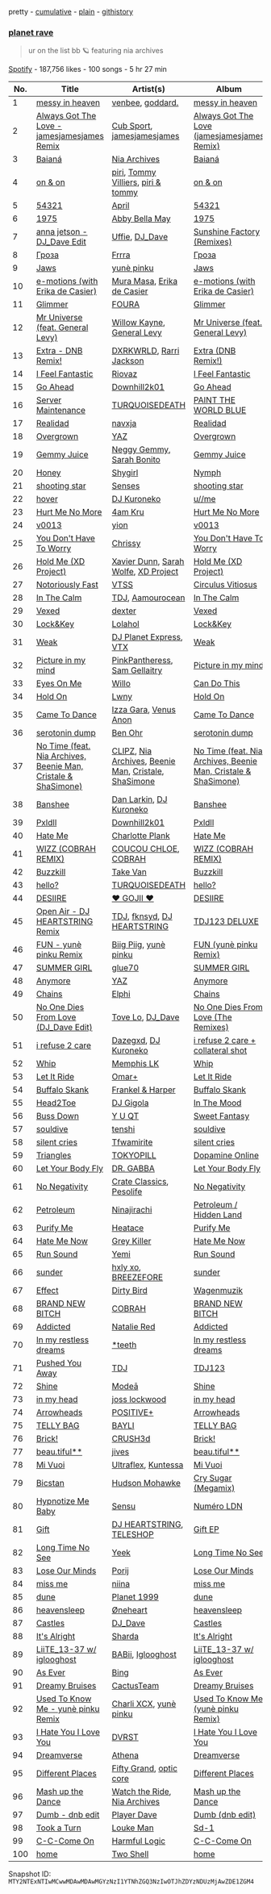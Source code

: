 pretty - [cumulative](/playlists/cumulative/37i9dQZF1DWW1XLSH8Oafp.md) - [plain](/playlists/plain/37i9dQZF1DWW1XLSH8Oafp) - [githistory](https://github.githistory.xyz/mackorone/spotify-playlist-archive/blob/main/playlists/plain/37i9dQZF1DWW1XLSH8Oafp)

### [planet rave](https://open.spotify.com/playlist/37i9dQZF1DWW1XLSH8Oafp)

> ur on the list bb 🪐 featuring nia archives

[Spotify](https://open.spotify.com/user/spotify) - 187,756 likes - 100 songs - 5 hr 27 min

| No. | Title | Artist(s) | Album | Length |
|---|---|---|---|---|
| 1 | [messy in heaven](https://open.spotify.com/track/5RobAV5ROH5KARimi7n3cO) | [venbee](https://open.spotify.com/artist/4UWWa5dKgTLAx8mv6Ju6X1), [goddard.](https://open.spotify.com/artist/3yDDYheQFqfhKZXdjFQuuP) | [messy in heaven](https://open.spotify.com/album/0a9uNlopPXGg37OC20qDk6) | 2:50 |
| 2 | [Always Got The Love \- jamesjamesjames Remix](https://open.spotify.com/track/3Tfu5sRgNUEYeTzfKKKZmR) | [Cub Sport](https://open.spotify.com/artist/6vqMDhoigg5btfdPsPTVFt), [jamesjamesjames](https://open.spotify.com/artist/0DqR5aQYPz1s2M3YbycLMJ) | [Always Got The Love \(jamesjamesjames Remix\)](https://open.spotify.com/album/6w4OvArsQ2zozG168lmxOe) | 4:04 |
| 3 | [Baianá](https://open.spotify.com/track/7B0gxo0jQCy5Lk93RIODAC) | [Nia Archives](https://open.spotify.com/artist/7BMR0fwtEvzGtK4rNGdoiQ) | [Baianá](https://open.spotify.com/album/4fnmyznELge41MnyNpUp78) | 2:32 |
| 4 | [on & on](https://open.spotify.com/track/2fmtrXfvbN8xkHwE0zgTTc) | [piri](https://open.spotify.com/artist/4DpmPt7gfAAq7WEx0E1X8s), [Tommy Villiers](https://open.spotify.com/artist/4M4KGWKy7pSQ5HaJNCutBN), [piri & tommy](https://open.spotify.com/artist/2U6J9Q89i1TNhesKreFD65) | [on & on](https://open.spotify.com/album/7w7KTRXTqdtVASfvZpWIfH) | 2:15 |
| 5 | [54321](https://open.spotify.com/track/6Vn5hk8NQIkzGsdkx5nF4q) | [April](https://open.spotify.com/artist/4szhr7vkREIJ7DlW49pF5d) | [54321](https://open.spotify.com/album/0r6Ygz79VaCJ4BXrtPZH8z) | 2:20 |
| 6 | [1975](https://open.spotify.com/track/12HJOH8NQ1l7U6eRJ8LKj5) | [Abby Bella May](https://open.spotify.com/artist/7wMih0kHtN3mLG2I93WXH8) | [1975](https://open.spotify.com/album/5aQcSUI8hRBpMuaNbmZy5B) | 2:44 |
| 7 | [anna jetson \- DJ\_Dave Edit](https://open.spotify.com/track/6qPAi7Ozo4MpVdm9Q4KPF3) | [Uffie](https://open.spotify.com/artist/2s6lxOYvvCvzpHtd3VyuMj), [DJ\_Dave](https://open.spotify.com/artist/78ZgfyDjF59qBIWrGHRdme) | [Sunshine Factory \(Remixes\)](https://open.spotify.com/album/3itJjuakoKh9vUynd8N0Iv) | 3:00 |
| 8 | [Гроза](https://open.spotify.com/track/68LPsox6pvEA9X8gN0lZ57) | [Frrra](https://open.spotify.com/artist/7nDfllqA1bFjDfAGLTisak) | [Гроза](https://open.spotify.com/album/4syI5ABUZEdaDswxsfJFoA) | 4:24 |
| 9 | [Jaws](https://open.spotify.com/track/17TCTYGxieVPS1TBTUdQkc) | [yunè pinku](https://open.spotify.com/artist/2sY4BbYrbvNVgsNzo6HddD) | [Jaws](https://open.spotify.com/album/0rdaz3LaQsaibiVA6iGtkn) | 3:20 |
| 10 | [e\-motions \(with Erika de Casier\)](https://open.spotify.com/track/5g1IxCinEawQcerAMrs2tU) | [Mura Masa](https://open.spotify.com/artist/5Q81rlcTFh3k6DQJXPdsot), [Erika de Casier](https://open.spotify.com/artist/1nIJEqPyIj5qutlgWNmQB0) | [e\-motions \(with Erika de Casier\)](https://open.spotify.com/album/3FZ6xoRbaZ0BSQvWfQY5He) | 2:48 |
| 11 | [Glimmer](https://open.spotify.com/track/6mbaDSOA05Cy4txRRYuJqL) | [FOURA](https://open.spotify.com/artist/1irJOloDtTVbecTnRt7nk4) | [Glimmer](https://open.spotify.com/album/4UQ7SYtwVP2TzxBbqHKfNz) | 3:16 |
| 12 | [Mr Universe \(feat\. General Levy\)](https://open.spotify.com/track/2Ql8dkIZNyKwUAERBTSKhy) | [Willow Kayne](https://open.spotify.com/artist/7b6l5JehVDc5Wb7L8iPvJN), [General Levy](https://open.spotify.com/artist/2bHgAaZ7qbGbMMXwAQm48I) | [Mr Universe \(feat\. General Levy\)](https://open.spotify.com/album/2UiNHGYxJR1RDDEIiPlQQD) | 2:53 |
| 13 | [Extra \- DNB Remix!](https://open.spotify.com/track/3slMSVMdzzE7cHFyzJ6zy5) | [DXRKWRLD](https://open.spotify.com/artist/0ERMosxQ9h2EVFWxG0LzJ5), [Rarri Jackson](https://open.spotify.com/artist/53HTjUR55iusgWemW2YL4A) | [Extra \(DNB Remix!\)](https://open.spotify.com/album/5GWgDQ5rWmETSD0fzK3Reh) | 2:09 |
| 14 | [I Feel Fantastic](https://open.spotify.com/track/2CMq2UImv0YssAzKb95YBH) | [Riovaz](https://open.spotify.com/artist/1bhZt10yZVCJfp3HaNxJv8) | [I Feel Fantastic](https://open.spotify.com/album/7EK9acXyOaMuemZA2rRqqz) | 2:26 |
| 15 | [Go Ahead](https://open.spotify.com/track/6iA0zMB7nFWf7sEUzIEXlZ) | [Downhill2k01](https://open.spotify.com/artist/0xBBjvYwXtW0k90kDx9JLs) | [Go Ahead](https://open.spotify.com/album/4VIOjgUzMTvsQ8ZhubK2MB) | 3:12 |
| 16 | [Server Maintenance](https://open.spotify.com/track/30jv4DUT16cSH6avUoQQZn) | [TURQUOISEDEATH](https://open.spotify.com/artist/3TEsU8VzLEGC52THfNvh9B) | [PAINT THE WORLD BLUE](https://open.spotify.com/album/2FHGYY5ecHTnZUPS80lood) | 3:49 |
| 17 | [Realidad](https://open.spotify.com/track/3teWLRskw95cFiQv1wOno4) | [navxja](https://open.spotify.com/artist/1H5AZwBOL8ETpshyqPvYQh) | [Realidad](https://open.spotify.com/album/2GolXIvl9Atknn5L2Y35yQ) | 3:23 |
| 18 | [Overgrown](https://open.spotify.com/track/0uciuyNzCb0ZUmTLCx0JOv) | [YAZ](https://open.spotify.com/artist/6VvnLfGL8XDQomLEa91WPk) | [Overgrown](https://open.spotify.com/album/4fBRtt02jOVKhvKyGazEcH) | 2:41 |
| 19 | [Gemmy Juice](https://open.spotify.com/track/3hJzw6QCkopZSh9ptG9Bwz) | [Neggy Gemmy](https://open.spotify.com/artist/3SU7pCbOPCUMboKnxMvHVW), [Sarah Bonito](https://open.spotify.com/artist/154N9q0T7ZUx3svKaObbps) | [Gemmy Juice](https://open.spotify.com/album/5sFFMHWlhiujDMZXzbfwIp) | 1:21 |
| 20 | [Honey](https://open.spotify.com/track/5bZCPryqByxbKAnF2bHons) | [Shygirl](https://open.spotify.com/artist/3M3wTTCDwicRubwMyHyEDy) | [Nymph](https://open.spotify.com/album/3i4ZYO2l14kCTRzw90JmZ4) | 3:40 |
| 21 | [shooting star](https://open.spotify.com/track/6cutZu2pvxF6yTfB9zhuV6) | [Senses](https://open.spotify.com/artist/2soiLmeGhmq9uQ9fqZm3KA) | [shooting star](https://open.spotify.com/album/3hIW6mxTBNcuejh80gkqhI) | 2:18 |
| 22 | [hover](https://open.spotify.com/track/1tJXHqMrfashk5Ur0DY340) | [DJ Kuroneko](https://open.spotify.com/artist/1utT39CwCZruFdvmbvDusl) | [u//me](https://open.spotify.com/album/6NZBxFRzWZFFHO87etHqNe) | 4:07 |
| 23 | [Hurt Me No More](https://open.spotify.com/track/7AmYcfmLVEOm6lYdradkyI) | [4am Kru](https://open.spotify.com/artist/7nrVhzPUJsigF7rt9BL9jQ) | [Hurt Me No More](https://open.spotify.com/album/6xZZzmSFYB1doPnyq1if4w) | 4:39 |
| 24 | [v0013](https://open.spotify.com/track/46guwiCD3lXaB3cjSfRnwy) | [yion](https://open.spotify.com/artist/0SKj35DCAPNfu3KVUBTiVE) | [v0013](https://open.spotify.com/album/310MLqcIAqRpbgKUKukR16) | 2:27 |
| 25 | [You Don't Have To Worry](https://open.spotify.com/track/4GTcv071eE7WLFp7SintLr) | [Chrissy](https://open.spotify.com/artist/04zsBrhqOL2WNQvd5MDupE) | [You Don't Have To Worry](https://open.spotify.com/album/4bzyLLkiDFRy9BePIiFaps) | 4:55 |
| 26 | [Hold Me \(XD Project\)](https://open.spotify.com/track/2By1PZnlxBEktGvqFLelVA) | [Xavier Dunn](https://open.spotify.com/artist/1JmAXAbenjeUV9rTxyI9ZZ), [Sarah Wolfe](https://open.spotify.com/artist/5zWdvnkClBel7vV5kA450m), [XD Project](https://open.spotify.com/artist/1zAuJhsIowtEsUZykFuaKM) | [Hold Me \(XD Project\)](https://open.spotify.com/album/1KI6eD1UV2VgvqveEP1Y1I) | 3:05 |
| 27 | [Notoriously Fast](https://open.spotify.com/track/0GBLXfE9GbUSH2jF4Pr3yR) | [VTSS](https://open.spotify.com/artist/0zo109NM3S7CqHpvlXwqEN) | [Circulus Vitiosus](https://open.spotify.com/album/5xFPu0JBe4Wxh7gcu9Idmd) | 1:52 |
| 28 | [In The Calm](https://open.spotify.com/track/6BxvOQ9CtW8MQTPEpHELpv) | [TDJ](https://open.spotify.com/artist/540RtWfpQokIlaRgMDjU9v), [Aamourocean](https://open.spotify.com/artist/45XImXCRH7XiKTOINsqTd1) | [In The Calm](https://open.spotify.com/album/0VYu7fpG7YAL9l73E6y9M7) | 4:50 |
| 29 | [Vexed](https://open.spotify.com/track/0AWkXy7GTpvh8h85Np8Ug0) | [dexter](https://open.spotify.com/artist/3bAdh9KH0kxlwrfz7Uh5Aa) | [Vexed](https://open.spotify.com/album/7hHnSz1lNjLVggdmiz0B63) | 2:21 |
| 30 | [Lock&Key](https://open.spotify.com/track/7xpdg8CYqEj9khHJECllMm) | [Lolahol](https://open.spotify.com/artist/1qw9DrknRpBITBeyhmeDSn) | [Lock&Key](https://open.spotify.com/album/1lN9DhBjJz4CBLa2vRT3jo) | 2:57 |
| 31 | [Weak](https://open.spotify.com/track/2hJAVkkm2UwySsRZby1Xty) | [DJ Planet Express](https://open.spotify.com/artist/0nx9ai3o3Ba6bE3WHkEoQg), [VTX](https://open.spotify.com/artist/6SO3KNeQE0kGCNmOLoVHfa) | [Weak](https://open.spotify.com/album/1Wa9fkUx7U6z7Qd8yjLjbO) | 3:05 |
| 32 | [Picture in my mind](https://open.spotify.com/track/0z3YYobsavHguLTgqg5GC1) | [PinkPantheress](https://open.spotify.com/artist/78rUTD7y6Cy67W1RVzYs7t), [Sam Gellaitry](https://open.spotify.com/artist/07UJz804RJxqNvxFXC3h9H) | [Picture in my mind](https://open.spotify.com/album/744TnMqUCSGWPa17iii3LU) | 2:56 |
| 33 | [Eyes On Me](https://open.spotify.com/track/4gLkkwTR9miywuIVA9Kxup) | [Willo](https://open.spotify.com/artist/7ssD6eT1Te3ugcd1noTNLA) | [Can Do This](https://open.spotify.com/album/5w3STvdHA4A5p1mgLPSITW) | 3:48 |
| 34 | [Hold On](https://open.spotify.com/track/7lfzzDkPkf4gkMkyZUbDnw) | [Lwny](https://open.spotify.com/artist/0nwK1tWueQUPpKudMyAArz) | [Hold On](https://open.spotify.com/album/6FYQHkZTk1loxJmcTAynGh) | 2:30 |
| 35 | [Came To Dance](https://open.spotify.com/track/0m7RwgD5mopezt4VLChKwp) | [Izza Gara](https://open.spotify.com/artist/2ZYmbV91kG11F6WGuuuZov), [Venus Anon](https://open.spotify.com/artist/7ku2IztgbUo8QcB87vKqRg) | [Came To Dance](https://open.spotify.com/album/0HeViqxuG0AAE3fi04mdtd) | 3:18 |
| 36 | [serotonin dump](https://open.spotify.com/track/3ud2BmAe0EkYr2fGNxrIJj) | [Ben Ohr](https://open.spotify.com/artist/4RTUllFdPttQHfthpDXKoG) | [serotonin dump](https://open.spotify.com/album/5P7Qecx791F5vLtSHU6Ucf) | 2:00 |
| 37 | [No Time \(feat\. Nia Archives, Beenie Man, Cristale & ShaSimone\)](https://open.spotify.com/track/1ONDma4NENd2D7ig3HvJ1Z) | [CLIPZ](https://open.spotify.com/artist/6b0TSaLAeLXilOPoId8udE), [Nia Archives](https://open.spotify.com/artist/7BMR0fwtEvzGtK4rNGdoiQ), [Beenie Man](https://open.spotify.com/artist/4L3GTE04bW5N7azA9QPhjA), [Cristale](https://open.spotify.com/artist/6U1hXHFTV27cbQVXZvnX27), [ShaSimone](https://open.spotify.com/artist/0R9Z8Eu8CF5KN4zLJSRFJw) | [No Time \(feat\. Nia Archives, Beenie Man, Cristale & ShaSimone\)](https://open.spotify.com/album/6RWLMGjUpEKOndzpfWVbVL) | 2:48 |
| 38 | [Banshee](https://open.spotify.com/track/60VxfR69YQf7KqvxTqs4dP) | [Dan Larkin](https://open.spotify.com/artist/2hbkBcgVkM8GVJQQuf5jy9), [DJ Kuroneko](https://open.spotify.com/artist/1utT39CwCZruFdvmbvDusl) | [Banshee](https://open.spotify.com/album/4jckpNyd7AyJhUHTUO4I4A) | 3:41 |
| 39 | [Pxldll](https://open.spotify.com/track/6pEnZAADKscJTfkE74wtfu) | [Downhill2k01](https://open.spotify.com/artist/0xBBjvYwXtW0k90kDx9JLs) | [Pxldll](https://open.spotify.com/album/6IPh3D7OG3TMi4quUJgypv) | 2:26 |
| 40 | [Hate Me](https://open.spotify.com/track/3ssp4lKrOF6w2gjvv7b1Ob) | [Charlotte Plank](https://open.spotify.com/artist/4U5QErgn94wZGw1rJz01BO) | [Hate Me](https://open.spotify.com/album/791xaBWibssKKGL0Xromdb) | 2:39 |
| 41 | [WIZZ \(COBRAH REMIX\)](https://open.spotify.com/track/4uK0HBycTNPrY2gBz86aT0) | [COUCOU CHLOE](https://open.spotify.com/artist/5xmw3tD4MbvhA1ay1U0HEC), [COBRAH](https://open.spotify.com/artist/1AHswQqsDNmu1xaE8KpBne) | [WIZZ \(COBRAH REMIX\)](https://open.spotify.com/album/3OxkywfJhqbLeuNopSEVw9) | 2:40 |
| 42 | [Buzzkill](https://open.spotify.com/track/4p9ROZgApJpuFRKl2Ffhbu) | [Take Van](https://open.spotify.com/artist/3BLx7avD36sNpMNA1nZ7Dj) | [Buzzkill](https://open.spotify.com/album/67kT2zXqPMCGVAfpEf82yo) | 2:54 |
| 43 | [hello?](https://open.spotify.com/track/0iFY19PUAR7Tf4lUHPfoVE) | [TURQUOISEDEATH](https://open.spotify.com/artist/3TEsU8VzLEGC52THfNvh9B) | [hello?](https://open.spotify.com/album/7D8yPyGKXtZ4VCtGPoBfqt) | 1:22 |
| 44 | [DESIIRE](https://open.spotify.com/track/3rWHOmqjQ5Rq8BAvklep7R) | [♥ GOJII ♥](https://open.spotify.com/artist/2uKlOWltMsAxTHTsh4UHJY) | [DESIIRE](https://open.spotify.com/album/4CAT5NIGLKgWkFKy2E7Sb7) | 5:04 |
| 45 | [Open Air \- DJ HEARTSTRING Remix](https://open.spotify.com/track/5MNYdLFPbE27xrmhDdZ5cH) | [TDJ](https://open.spotify.com/artist/540RtWfpQokIlaRgMDjU9v), [fknsyd](https://open.spotify.com/artist/4fHFFvChjfjG7sAseTwiXd), [DJ HEARTSTRING](https://open.spotify.com/artist/5tcwaJBUyEdxQxvieuQxU7) | [TDJ123 DELUXE](https://open.spotify.com/album/2x1Ox1a7MYTamrbp11Y6LA) | 6:22 |
| 46 | [FUN \- yunè pinku Remix](https://open.spotify.com/track/7dUL7g3m05OdcGLcs3V0uS) | [Biig Piig](https://open.spotify.com/artist/4GoD5FJCgC0lbzde7ly44M), [yunè pinku](https://open.spotify.com/artist/2sY4BbYrbvNVgsNzo6HddD) | [FUN \(yunè pinku Remix\)](https://open.spotify.com/album/69fs5PB0bHIQ8UTUzUWpWo) | 2:51 |
| 47 | [SUMMER GIRL](https://open.spotify.com/track/49ytn2JKSw0cv0zX4Taws3) | [glue70](https://open.spotify.com/artist/3AsWxxZTFPoCFxM1s8Lg1J) | [SUMMER GIRL](https://open.spotify.com/album/1DsE77o6wyp3Ozp6QFGHXI) | 2:32 |
| 48 | [Anymore](https://open.spotify.com/track/0UYbhQk9tUzDeqjcsfDFRF) | [YAZ](https://open.spotify.com/artist/6VvnLfGL8XDQomLEa91WPk) | [Anymore](https://open.spotify.com/album/78Q3dFiGFA9wZwpm9OSocq) | 2:30 |
| 49 | [Chains](https://open.spotify.com/track/2SZJ3D6uHMbIBtLfzCMITG) | [Elphi](https://open.spotify.com/artist/0yLTeVbHQPauLPHSKDCIrY) | [Chains](https://open.spotify.com/album/6JY4I760vc5YrxFWcUCmt3) | 3:18 |
| 50 | [No One Dies From Love \(DJ\_Dave Edit\)](https://open.spotify.com/track/20q0OglvgOtzxH2YexMNXl) | [Tove Lo](https://open.spotify.com/artist/4NHQUGzhtTLFvgF5SZesLK), [DJ\_Dave](https://open.spotify.com/artist/78ZgfyDjF59qBIWrGHRdme) | [No One Dies From Love \(The Remixes\)](https://open.spotify.com/album/4VPwf2tJMsGcV52TgihvYi) | 3:51 |
| 51 | [i refuse 2 care](https://open.spotify.com/track/5fIpJ5DWah56vc6sNbU0KN) | [Dazegxd](https://open.spotify.com/artist/59e7YxjDTqYuyxi0kTt4fL), [DJ Kuroneko](https://open.spotify.com/artist/1utT39CwCZruFdvmbvDusl) | [i refuse 2 care + collateral shot](https://open.spotify.com/album/7okGBXW4xAogiSy6zQRrBw) | 2:37 |
| 52 | [Whip](https://open.spotify.com/track/6yUJas4I1fJ7wIrITiPWJW) | [Memphis LK](https://open.spotify.com/artist/7z3XgqpRYdNJ7RvEUlYaUe) | [Whip](https://open.spotify.com/album/30iYwvm2Eb3VAlCW9oVikx) | 2:33 |
| 53 | [Let It Ride](https://open.spotify.com/track/3QYeBUd9Dqpip2kTuECDQ3) | [Omar+](https://open.spotify.com/artist/06HO1b1nd4kQzRakdZBTSc) | [Let It Ride](https://open.spotify.com/album/5Bm5JGpEgYEzAAwqVjm2xQ) | 2:14 |
| 54 | [Buffalo Skank](https://open.spotify.com/track/3tKisiH1mTIdHCGdEUCzwk) | [Frankel & Harper](https://open.spotify.com/artist/02G23wiVWJ9W9DRNL2plup) | [Buffalo Skank](https://open.spotify.com/album/14R9jffCTCcGOpapb4f9yw) | 5:32 |
| 55 | [Head2Toe](https://open.spotify.com/track/4v6pQ662HfpVI3XjbTHh8H) | [DJ Gigola](https://open.spotify.com/artist/7feJmqQ32fTIPKBmPXwHXf) | [In The Mood](https://open.spotify.com/album/3ZYzZUCtlSHTMaRO5RjRXu) | 4:38 |
| 56 | [Buss Down](https://open.spotify.com/track/3FPApN9ITPe43zexQ8HwMV) | [Y U QT](https://open.spotify.com/artist/0tpkcjoMduNpT0FnpNYZiV) | [Sweet Fantasy](https://open.spotify.com/album/4OYvkBTqKeIpIgBDS3q5CU) | 4:36 |
| 57 | [souldive](https://open.spotify.com/track/1PJFSfRoIQiHksG7636sEY) | [tenshi](https://open.spotify.com/artist/16WeQsKRT4Og5OwoKhxzew) | [souldive](https://open.spotify.com/album/0iXrrCuFFrWGbmS4M5MRdd) | 2:38 |
| 58 | [silent cries](https://open.spotify.com/track/3XDiZoc7B2LP6dyYxgImxg) | [Tfwamirite](https://open.spotify.com/artist/2Z5jvAA3r5Sjn4CnlI1mT4) | [silent cries](https://open.spotify.com/album/7J7wBqtYxiYBqYJPiWgovo) | 2:56 |
| 59 | [Triangles](https://open.spotify.com/track/5b4tC4KxbtMGLFI1louazN) | [TOKYOPILL](https://open.spotify.com/artist/39kuwM2oBNmrM3kEYVmk2X) | [Dopamine Online](https://open.spotify.com/album/313di0KFyglKen0XHisgI0) | 3:00 |
| 60 | [Let Your Body Fly](https://open.spotify.com/track/2c38TS3oYyfLe7jkLFG9A7) | [DR\. GABBA](https://open.spotify.com/artist/0PBXAVipMP5B7A554hJX0R) | [Let Your Body Fly](https://open.spotify.com/album/4wAkaATekumMTY6DcuthG8) | 4:40 |
| 61 | [No Negativity](https://open.spotify.com/track/0djwC4Bj52JrJqtwbxtdyq) | [Crate Classics](https://open.spotify.com/artist/6Pkxj2NAUsoETNsVLA0DUx), [Pesolife](https://open.spotify.com/artist/7f9jDhglsest0HQ921acyT) | [No Negativity](https://open.spotify.com/album/6VATXrvcessPvEUsY7RvOx) | 3:06 |
| 62 | [Petroleum](https://open.spotify.com/track/3YRP6HZc1wRJiK30LYNekC) | [Ninajirachi](https://open.spotify.com/artist/3MekbRujJg5VZThubOlrkR) | [Petroleum / Hidden Land](https://open.spotify.com/album/4Acs10QsYqpRF7wDvVWcK5) | 3:18 |
| 63 | [Purify Me](https://open.spotify.com/track/4QLLA4OVStBaxNsz5sm0gA) | [Heatace](https://open.spotify.com/artist/5MJREYwNVcTl1ohELWlciR) | [Purify Me](https://open.spotify.com/album/46QdqZz8b7VqKmIYLRp4Jh) | 3:01 |
| 64 | [Hate Me Now](https://open.spotify.com/track/3KoTzABGGYyGkyBqrI42aj) | [Grey Killer](https://open.spotify.com/artist/7D8eeQLyAJQnmyoQ74MJnb) | [Hate Me Now](https://open.spotify.com/album/6RPK9R0ntzQKYkM0Mr70LU) | 4:08 |
| 65 | [Run Sound](https://open.spotify.com/track/5NJQNKmSMsZgkAE6QjOYS5) | [Yemi](https://open.spotify.com/artist/21ujgB2lJW9NT1D46pWuDj) | [Run Sound](https://open.spotify.com/album/1Ad4UI9JleYLNNtT7xcWVu) | 5:05 |
| 66 | [sunder](https://open.spotify.com/track/2ocXip12mjNNMj9mz2AKmy) | [hxly xo](https://open.spotify.com/artist/4lYqhtjf8WpvRYBeTHKeJH), [BREEZEFORE](https://open.spotify.com/artist/6s9KcaKBVAcoAEk8bSSSVm) | [sunder](https://open.spotify.com/album/5Bp5jHpmDY38M6A4bv4XMJ) | 2:02 |
| 67 | [Effect](https://open.spotify.com/track/6M80LrXmyQB2BybPFUGJnt) | [Dirty Bird](https://open.spotify.com/artist/3ENnUCpAIcPmffEj736hNa) | [Wagenmuzik](https://open.spotify.com/album/2GRAFqK5euLsnpMIvaHWL2) | 3:31 |
| 68 | [BRAND NEW BITCH](https://open.spotify.com/track/13DNuiQyuTDcAw6Y8thZFM) | [COBRAH](https://open.spotify.com/artist/1AHswQqsDNmu1xaE8KpBne) | [BRAND NEW BITCH](https://open.spotify.com/album/6xMnRBIpa2x3M40yVkGMBb) | 3:16 |
| 69 | [Addicted](https://open.spotify.com/track/0IgZmeYaezq5hZwODyCbWn) | [Natalie Red](https://open.spotify.com/artist/38EW5PoQXJSd0tRuhmMbFL) | [Addicted](https://open.spotify.com/album/4QMNdGmIIeDVGFlIVGmwuO) | 2:16 |
| 70 | [In my restless dreams](https://open.spotify.com/track/7ABRoH86hTrLEQmh1HimRH) | [\*teeth](https://open.spotify.com/artist/3L0Y3HCo2pOCKATQOTvWvn) | [In my restless dreams](https://open.spotify.com/album/1oSdlWsyzCIo8Ly26dnufu) | 4:46 |
| 71 | [Pushed You Away](https://open.spotify.com/track/4NNgRuXULfXbj6IYVzPK64) | [TDJ](https://open.spotify.com/artist/540RtWfpQokIlaRgMDjU9v) | [TDJ123](https://open.spotify.com/album/2uAAN1I8OYWOMyWjBN84Jq) | 4:21 |
| 72 | [Shine](https://open.spotify.com/track/6GJYSPLEP0sjZzzpuiKIcx) | [Modeā](https://open.spotify.com/artist/6dsy10LVNALrvHyVEadrsJ) | [Shine](https://open.spotify.com/album/5rOgqcs2ZryO3cZg03B27l) | 4:04 |
| 73 | [in my head](https://open.spotify.com/track/7cWvWr9JTwQ4NFmvgYyNR0) | [joss lockwood](https://open.spotify.com/artist/7c0umSPytMVzf1GT9eL7f2) | [in my head](https://open.spotify.com/album/1kwmTBvSKbt6e03fVrxCGV) | 1:58 |
| 74 | [Arrowheads](https://open.spotify.com/track/2G8f1hZYyeXzrTQq9ZzAcQ) | [POSITIVE+](https://open.spotify.com/artist/4A9c47Lp1V2eX8879NNzYr) | [Arrowheads](https://open.spotify.com/album/4SS3rdPGwOVIAUr46Car5q) | 4:46 |
| 75 | [TELLY BAG](https://open.spotify.com/track/2fre7Ba0EuJp578flYyYlO) | [BAYLI](https://open.spotify.com/artist/2bvUCoFViWtg9pSkOX9du9) | [TELLY BAG](https://open.spotify.com/album/40xQNubC2C2X2QcV3GQTTn) | 1:54 |
| 76 | [Brick!](https://open.spotify.com/track/1DFkPT7Gb7qngvv1V8EmOv) | [CRUSH3d](https://open.spotify.com/artist/5Qvgao5nFsaKRPeL42Dnpf) | [Brick!](https://open.spotify.com/album/3zMZWhIhYCyyIetvrYAXJV) | 5:51 |
| 77 | [beau.tiful\*\*](https://open.spotify.com/track/2oIkVbw4yq6NzknYeIRgMq) | [jives](https://open.spotify.com/artist/72acOFxvIiWFuFacuVvHpd) | [beau.tiful\*\*](https://open.spotify.com/album/2RoWze0TVIWv0R56AqHNC4) | 2:04 |
| 78 | [Mi Vuoi](https://open.spotify.com/track/1ikqAuCuqQX03No5WGVrqz) | [Ultraflex](https://open.spotify.com/artist/0GX25ns6c6gNoBmZyb0Sqg), [Kuntessa](https://open.spotify.com/artist/3vJiNTj6tI54H1wa61rDlU) | [Mi Vuoi](https://open.spotify.com/album/5uyb2mrD2v7jSeqtWBcb64) | 4:11 |
| 79 | [Bicstan](https://open.spotify.com/track/0b6WQuGWBGaRvAReIbx4uT) | [Hudson Mohawke](https://open.spotify.com/artist/6olWbKW2VLhFCHfOi0iEDb) | [Cry Sugar \(Megamix\)](https://open.spotify.com/album/3fvbf15lOAF0RcVQ84X7ow) | 4:45 |
| 80 | [Hypnotize Me Baby](https://open.spotify.com/track/4X4PLwuWE5FoLIwvWy4jdg) | [Sensu](https://open.spotify.com/artist/4KkoOAycKxCd85wUPaImhw) | [Numéro LDN](https://open.spotify.com/album/4ZfLd6L4zANgqtMWr3sDlO) | 2:22 |
| 81 | [Gift](https://open.spotify.com/track/66UcoWnZPHQUJwpRRywYFm) | [DJ HEARTSTRING](https://open.spotify.com/artist/5tcwaJBUyEdxQxvieuQxU7), [TELESHOP](https://open.spotify.com/artist/0Cr5IUi0VbocOLWgz8wiXx) | [Gift EP](https://open.spotify.com/album/58X3RQRsXbgnXYf3rbj8TW) | 3:55 |
| 82 | [Long Time No See](https://open.spotify.com/track/0Tm7G3FNuVfUgeJ4SzPIAQ) | [Yeek](https://open.spotify.com/artist/5BhFZpE8kUGZJiKOsYjLQM) | [Long Time No See](https://open.spotify.com/album/48SnkQ3ugM4QwvkFNzEuyW) | 1:51 |
| 83 | [Lose Our Minds](https://open.spotify.com/track/4C5dI7ps3TgYSijQZv95gF) | [Porij](https://open.spotify.com/artist/5Ph4BCHTBnS7CJctvtUDkp) | [Lose Our Minds](https://open.spotify.com/album/7ajdIFTb0yueDF5X4IhYr9) | 3:21 |
| 84 | [miss me](https://open.spotify.com/track/6z0IGnMYKfbb6rDCCLE0lE) | [niina](https://open.spotify.com/artist/4GUXcdZFwb8zNdpqkXQWkh) | [miss me](https://open.spotify.com/album/6QhP58dR15iuzAVxKQ6seG) | 3:33 |
| 85 | [dune](https://open.spotify.com/track/5m8eFMfMToHYKRoxgJVRfw) | [Planet 1999](https://open.spotify.com/artist/0aoBUiGI5wrK7DOWJAzAKe) | [dune](https://open.spotify.com/album/1dsKxU3rVrWFDDg7PDskV9) | 2:29 |
| 86 | [heavensleep](https://open.spotify.com/track/7jqiOS9oxnSpCooYGHlNbR) | [Øneheart](https://open.spotify.com/artist/0dgJbQ0bKPyUXco8hEXN7X) | [heavensleep](https://open.spotify.com/album/3Rn7Lgvtgm3BIUpQBdFn0w) | 2:00 |
| 87 | [Castles](https://open.spotify.com/track/7pbDDgeQjKt3fOrjePnwFu) | [DJ\_Dave](https://open.spotify.com/artist/78ZgfyDjF59qBIWrGHRdme) | [Castles](https://open.spotify.com/album/5FwmwXbnU9thmvR0WrnO53) | 3:03 |
| 88 | [It's Alright](https://open.spotify.com/track/4Bmk7CoGZWB4baz6Zqo3fK) | [Sharda](https://open.spotify.com/artist/4iAs0GwTsi8q6a7ZnzR2Qi) | [It's Alright](https://open.spotify.com/album/1Agh9HDns2chodEFH14mh8) | 4:05 |
| 89 | [LiiTE\_13\-37 w/ iglooghost](https://open.spotify.com/track/0uTrVniKqic1122qBJOjkg) | [BABii](https://open.spotify.com/artist/30qGwXnygZNCzxjN7QsIR0), [Iglooghost](https://open.spotify.com/artist/7LCDnUQYE07fnKbo46SVLB) | [LiiTE\_13\-37 w/ iglooghost](https://open.spotify.com/album/3WBeZU1u2MIKiK0jrwANcu) | 2:52 |
| 90 | [As Ever](https://open.spotify.com/track/1qnbZ096P23wL4Gc4Z4XVp) | [Bing](https://open.spotify.com/artist/000KH5miITrYDL3ZmYxtIL) | [As Ever](https://open.spotify.com/album/0U8w9JKO9Ex1mNz2ZgrTJx) | 4:50 |
| 91 | [Dreamy Bruises](https://open.spotify.com/track/7KQSC7OTYK5lM7DvBICuvL) | [CactusTeam](https://open.spotify.com/artist/3CWlfAolH0gJigqzPafSbm) | [Dreamy Bruises](https://open.spotify.com/album/5UK3VhwIuncmSto0zWhvpb) | 2:17 |
| 92 | [Used To Know Me \- yunè pinku Remix](https://open.spotify.com/track/73CtiacNpS3I2CzNwrY5qP) | [Charli XCX](https://open.spotify.com/artist/25uiPmTg16RbhZWAqwLBy5), [yunè pinku](https://open.spotify.com/artist/2sY4BbYrbvNVgsNzo6HddD) | [Used To Know Me \(yunè pinku Remix\)](https://open.spotify.com/album/4efNZXLnQz1ZutpWmYV0Eh) | 3:55 |
| 93 | [I Hate You I Love You](https://open.spotify.com/track/5KgBj14914cz5SirCMvbCm) | [DVRST](https://open.spotify.com/artist/0XFgyr4jwM0MGeZZW0VzA5) | [I Hate You I Love You](https://open.spotify.com/album/4hcjr6lpFL24nHjjy7LqjQ) | 2:15 |
| 94 | [Dreamverse](https://open.spotify.com/track/7DnkH5iuTImLMZo7OtsBfI) | [Athena](https://open.spotify.com/artist/5zQVK5kEmMGuMqreKxjyNb) | [Dreamverse](https://open.spotify.com/album/1xWfwpVYVFZooH9KpXaiBx) | 4:56 |
| 95 | [Different Places](https://open.spotify.com/track/54GAdNUIyrkume7NLjPLeP) | [Fifty Grand](https://open.spotify.com/artist/6XVOloBtqazlT9fufDyyZV), [optic core](https://open.spotify.com/artist/2iyLphVMYwRzaMn9hwHqDf) | [Different Places](https://open.spotify.com/album/05HD6brUqLMRoFXrbKu3LW) | 2:14 |
| 96 | [Mash up the Dance](https://open.spotify.com/track/12SZ8TqMbjY1zQc2kTGX22) | [Watch the Ride](https://open.spotify.com/artist/6nagLG9dZzeqtMQCYMO9RC), [Nia Archives](https://open.spotify.com/artist/7BMR0fwtEvzGtK4rNGdoiQ) | [Mash up the Dance](https://open.spotify.com/album/6lmntnCO9G6CK3zdSEb2fv) | 3:09 |
| 97 | [Dumb \- dnb edit](https://open.spotify.com/track/5VspIe3SteTgIT8jJA3V7J) | [Player Dave](https://open.spotify.com/artist/1rQItbnVgtRiJkTxHRBUc0) | [Dumb \(dnb edit\)](https://open.spotify.com/album/66lKWt1amMXKhZLGKt96rd) | 3:48 |
| 98 | [Took a Turn](https://open.spotify.com/track/5E6feSh5A5dgPimSNJXcST) | [Louke Man](https://open.spotify.com/artist/10JL2s5aUztzFyURrFrxtL) | [Sd\-1](https://open.spotify.com/album/0YUmazidBacqOJTdUD7QnZ) | 2:56 |
| 99 | [C\-C\-Come On](https://open.spotify.com/track/0M1c4H0xUfMzbw1RZD7D7R) | [Harmful Logic](https://open.spotify.com/artist/2bJhXmBzIW5xTAL2LGc6iw) | [C\-C\-Come On](https://open.spotify.com/album/1RZIuaEENRWBqVRDKtyHuW) | 3:39 |
| 100 | [home](https://open.spotify.com/track/0fAuuR5hoWZtTMpuqqxAGy) | [Two Shell](https://open.spotify.com/artist/4mcHKwboFDmpDBQ4fiOrf3) | [home](https://open.spotify.com/album/1mjbcrgdY8PNeFDGBLsa55) | 4:05 |

Snapshot ID: `MTY2NTExNTIwMCwwMDAwMDAwMGYzNzI1YTNhZGQ3NzIwOTJhZDYzNDUzMjAwZDE1ZGM4`
